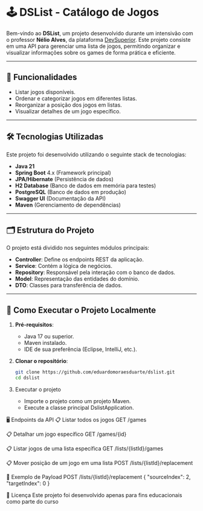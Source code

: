 # 🕹️ DSList - Catálogo de Jogos

Bem-vindo ao **DSList**, um projeto desenvolvido durante um intensivão com o professor **Nélio Alves**, da plataforma [DevSuperior](https://devsuperior.com.br/). Este projeto consiste em uma API para gerenciar uma lista de jogos, permitindo organizar e visualizar informações sobre os games de forma prática e eficiente.

---

## 🚀 Funcionalidades

- Listar jogos disponíveis.
- Ordenar e categorizar jogos em diferentes listas.
- Reorganizar a posição dos jogos em listas.
- Visualizar detalhes de um jogo específico.

---

## 🛠️ Tecnologias Utilizadas

Este projeto foi desenvolvido utilizando o seguinte stack de tecnologias:

- **Java 21**
- **Spring Boot** 4.x (Framework principal)
- **JPA/Hibernate** (Persistência de dados)
- **H2 Database** (Banco de dados em memória para testes)
- **PostgreSQL** (Banco de dados em produção)
- **Swagger UI** (Documentação da API)
- **Maven** (Gerenciamento de dependências)

---

## 🗂️ Estrutura do Projeto

O projeto está dividido nos seguintes módulos principais:

- **Controller**: Define os endpoints REST da aplicação.
- **Service**: Contém a lógica de negócios.
- **Repository**: Responsável pela interação com o banco de dados.
- **Model**: Representação das entidades do domínio.
- **DTO**: Classes para transferência de dados.

---

## 🔧 Como Executar o Projeto Localmente

1. **Pré-requisitos**:
   - Java 17 ou superior.
   - Maven instalado.
   - IDE de sua preferência (Eclipse, IntelliJ, etc.).

2. **Clonar o repositório**:
   ```bash
   git clone https://github.com/eduardomoraesduarte/dslist.git
   cd dslist
   
3. Executar o projeto
   - Importe o projeto como um projeto Maven.
   - Execute a classe principal DslistApplication.

     
🖥️ Endpoints da API
📋 Listar todos os jogos
GET /games

📋 Detalhar um jogo específico
GET /games/{id}

📋 Listar jogos de uma lista específica
GET /lists/{listId}/games

📋 Mover posição de um jogo em uma lista
POST /lists/{listId}/replacement


📂 Exemplo de Payload
POST /lists/{listId}/replacement
   {
  "sourceIndex": 2,
  "targetIndex": 0
   }


📜 Licença
Este projeto foi desenvolvido apenas para fins educacionais como parte do curso
